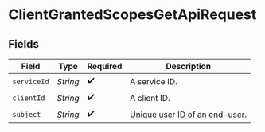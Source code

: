 # ClientGrantedScopesGetApiRequest


## Fields

| Field                           | Type                            | Required                        | Description                     |
| ------------------------------- | ------------------------------- | ------------------------------- | ------------------------------- |
| `serviceId`                     | *String*                        | :heavy_check_mark:              | A service ID.                   |
| `clientId`                      | *String*                        | :heavy_check_mark:              | A client ID.<br/>               |
| `subject`                       | *String*                        | :heavy_check_mark:              | Unique user ID of an end-user.<br/> |